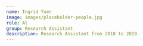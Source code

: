 ```yaml
---
name: Ingrid Yuen
image: images/placeholder-people.jpg
role: Al
group: Research Assistant
description: Research Assistant from 2018 to 2019
---
```

